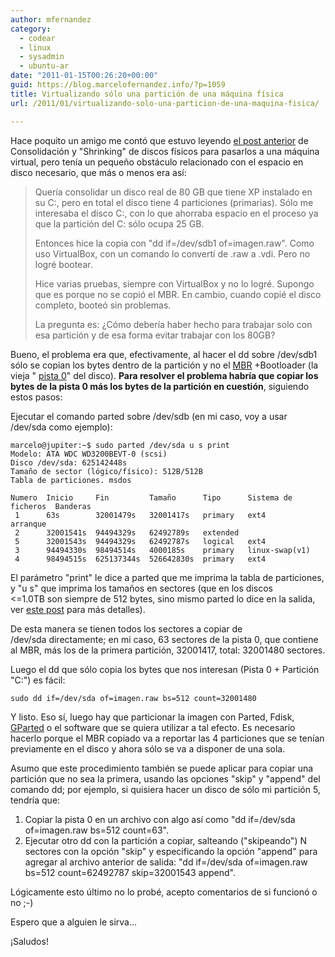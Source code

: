 ```yaml
---
author: mfernandez
category:
  - codear
  - linux
  - sysadmin
  - ubuntu-ar
date: "2011-01-15T00:26:20+00:00"
guid: https://blog.marcelofernandez.info/?p=1059
title: Virtualizando sólo una partición de una máquina física
url: /2011/01/virtualizando-solo-una-particion-de-una-maquina-fisica/

---
```

Hace poquito un amigo me contó que estuvo leyendo [el post anterior](/2010/08/achicando-imagenes-de-maquinas-virtuales-kvm-qcow2/) de Consolidación y "Shrinking" de discos físicos para pasarlos a una máquina virtual, pero tenía un pequeño obstáculo relacionado con el espacio en disco necesario, que más o menos era así:

> Quería consolidar un disco real de 80 GB que tiene XP instalado en su C:, pero en total el disco tiene 4 particiones (primarias). Sólo me interesaba el disco C:, con lo que ahorraba espacio en el proceso ya que la partición del C: sólo ocupa 25 GB.
>
> Entonces hice la copia con "dd if=/dev/sdb1 of=imagen.raw". Como uso VirtualBox, con un comando lo convertí de .raw a .vdi. Pero no logré bootear.
>
> Hice varias pruebas, siempre con VirtualBox y no lo logré. Supongo que es porque no se copió el MBR. En cambio, cuando copié el disco completo, booteó sin problemas.
>
> La pregunta es: ¿Cómo debería haber hecho para trabajar solo con esa partición y de esa forma evitar trabajar con los 80GB?

Bueno, el problema era que, efectivamente, al hacer el dd sobre /dev/sdb1 sólo se copian los bytes dentro de la partición y no el [MBR](http://en.wikipedia.org/wiki/Master_boot_record) +Bootloader (la vieja " [pista 0](http://en.wikipedia.org/wiki/Track_0)" del disco). **Para resolver el problema habría que copiar los bytes de la pista 0 más los bytes de la partición en cuestión**, siguiendo estos pasos:

Ejecutar el comando parted sobre /dev/sdb (en mi caso, voy a usar /dev/sda como ejemplo):

```
marcelo@jupiter:~$ sudo parted /dev/sda u s print
Modelo: ATA WDC WD3200BEVT-0 (scsi)
Disco /dev/sda: 625142448s
Tamaño de sector (lógico/físico): 512B/512B
Tabla de particiones. msdos

Numero  Inicio     Fin         Tamaño      Tipo      Sistema de ficheros  Banderas
 1      63s        32001479s   32001417s   primary   ext4                 arranque
 2      32001541s  94494329s   62492789s   extended
 5      32001543s  94494329s   62492787s   logical   ext4
 3      94494330s  98494514s   4000185s    primary   linux-swap(v1)
 4      98494515s  625137344s  526642830s  primary   ext4
```

El parámetro "print" le dice a parted que me imprima la tabla de particiones, y "u s" que imprima los tamaños en sectores (que en los discos <=1.0TB son siempre de 512 bytes, sino mismo parted lo dice en la salida, ver [este post](/2010/06/discos-rigidos-con-sectores-de-4kb-en-linux/) para más detalles).

De esta manera se tienen todos los sectores a copiar de /dev/sda directamente; en mi caso, 63 sectores de la pista 0, que contiene al MBR, más los de la primera partición, 32001417, total: 32001480 sectores.

Luego el dd que sólo copia los bytes que nos interesan (Pista 0 + Partición "C:") es fácil:

```
sudo dd if=/dev/sda of=imagen.raw bs=512 count=32001480
```

Y listo. Eso sí, luego hay que particionar la imagen con Parted, Fdisk, [GParted](http://gparted.sourceforge.net/) o el software que se quiera utilizar a tal efecto. Es necesario hacerlo porque el MBR copiado va a reportar las 4 particiones que se tenían previamente en el disco y ahora sólo se va a disponer de una sola.

Asumo que este procedimiento también se puede aplicar para copiar una partición que no sea la primera, usando las opciones "skip" y "append" del comando dd; por ejemplo, si quisiera hacer un disco de sólo mi partición 5, tendría que:

1. Copiar la pista 0 en un archivo con algo así como "dd if=/dev/sda of=imagen.raw bs=512 count=63".
1. Ejecutar otro dd con la partición a copiar, salteando ("skipeando") N sectores con la opción "skip" y especificando la opción "append" para agregar al archivo anterior de salida: "dd if=/dev/sda of=imagen.raw bs=512 count=62492787 skip=32001543 append".

Lógicamente esto último no lo probé, acepto comentarios de si funcionó o no ;-)

Espero que a alguien le sirva...

¡Saludos!
